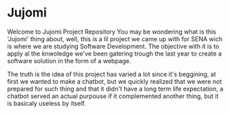# Jujomi
Welcome to Jujomi Project Repository
You may be wondering what is this 'Jujomi' thing about, well, this is a lil project we came up with for SENA wich is where we are studying Software Development.
The objective with it is to apply al the knwoledge we've been gatering trough the last year to create a software solution in the form of a webpage.

The truth is the idea of this project has varied a lot since it's beggining, at first we wanted to make a chatbot, but we quickly realized that we were not
prepared for such thing and that it didn't have a long term life expectation, a chatbot served an actual purpouse if it complemented another thing, but it is basicaly useless by itself.
